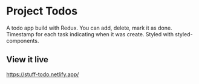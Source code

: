 # Project Todos

A todo app build with Redux. You can add, delete, mark it as done. Timestamp for each task indicating when it was create. Styled with styled-components.

## View it live

https://stuff-todo.netlify.app/
